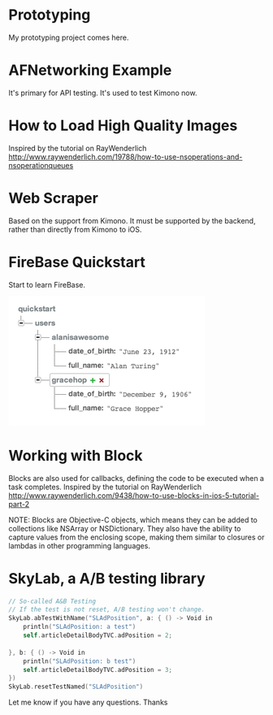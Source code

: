 Prototyping
===========

My prototyping project comes here.


AFNetworking Example
=========
It's primary for API testing. It's used to test Kimono now.


How to Load High Quality Images
===========
Inspired by the tutorial on RayWenderlich
http://www.raywenderlich.com/19788/how-to-use-nsoperations-and-nsoperationqueues


Web Scraper
===========
Based on the support from Kimono. It must be supported by the backend, rather than directly from Kimono to iOS.


FireBase Quickstart
===========
Start to learn FireBase.

![Alt text](/FireBase-Quickstart/ScreenShot.png "Optional Title")


Working with Block
===========
Blocks are also used for callbacks, defining the code to be executed when a task completes.
Inspired by the tutorial on RayWenderlich
http://www.raywenderlich.com/9438/how-to-use-blocks-in-ios-5-tutorial-part-2

NOTE: Blocks are Objective-C objects, which means they can be added to collections like NSArray or NSDictionary. They also have the ability to capture values from the enclosing scope, making them similar to closures or lambdas in other programming languages.


SkyLab, a A/B testing library
===========
```objective-C
// So-called A&B Testing
// If the test is not reset, A/B testing won't change.
SkyLab.abTestWithName("SLAdPosition", a: { () -> Void in
    println("SLAdPosition: a test")
    self.articleDetailBodyTVC.adPosition = 2;

}, b: { () -> Void in
    println("SLAdPosition: b test")
    self.articleDetailBodyTVC.adPosition = 3;
})
SkyLab.resetTestNamed("SLAdPosition")
```



Let me know if you have any questions. Thanks
